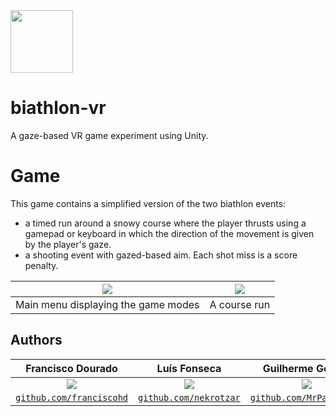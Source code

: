 <img src="https://github.com/nekrotzar/rv-1819/blob/master/VRBiathlon/Assets/Resources/Images/vr_biathlon_logo.png?raw=true" width="100"/>

# biathlon-vr
A gaze-based VR game experiment using Unity.


# Game

This game contains a simplified version of the two biathlon events:

- a timed run around a snowy course where the player thrusts using a gamepad or keyboard in which the direction of the movement is given by the player's gaze.
- a shooting event with gazed-based aim. Each shot miss is a score penalty.

| ![](https://github.com/nekrotzar/rv-1819/blob/master/docs/UIFrontMenu.png?raw=true) | ![](https://github.com/nekrotzar/rv-1819/blob/master/docs/TimeUI.png?raw=true)  |
| :---: |:---:|
| Main menu displaying the game modes   | A course run |




## Authors
| Francisco Dourado | Luís Fonseca | Guilherme Gomes |
| :---: |:---:| :---:|
| [![](https://avatars3.githubusercontent.com/u/11159354?s=100&v=3)]()    | [![](https://avatars0.githubusercontent.com/u/25873376?s=100&v=3)]() | [![](https://avatars2.githubusercontent.com/u/4308015?s=100&v=3)]()  |
| <a href="https://github.com/franciscohd" target="_blank">`github.com/franciscohd`</a> | <a href="https://github.com/nekrotzar" target="_blank">`github.com/nekrotzar`</a> | <a href="https://github.com/MrPatinhazz" target="_blank">`github.com/MrPatinhazz`</a> |
